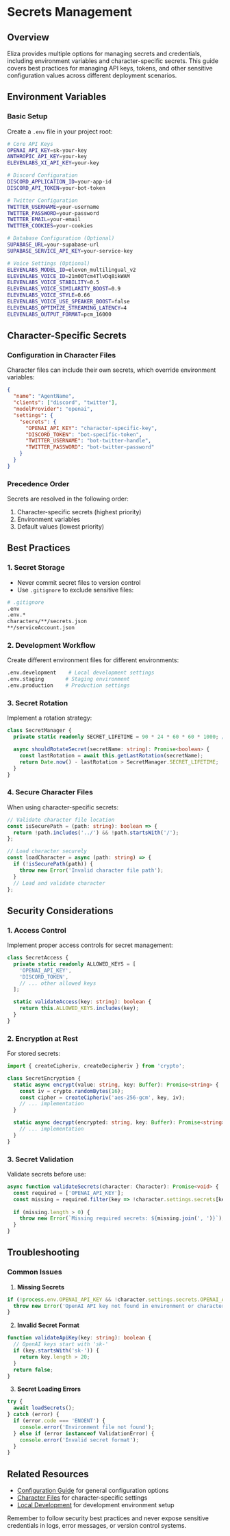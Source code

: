 # Secrets Management

## Overview

Eliza provides multiple options for managing secrets and credentials, including environment variables and character-specific secrets. This guide covers best practices for managing API keys, tokens, and other sensitive configuration values across different deployment scenarios.

## Environment Variables

### Basic Setup

Create a `.env` file in your project root:

```bash
# Core API Keys
OPENAI_API_KEY=sk-your-key
ANTHROPIC_API_KEY=your-key
ELEVENLABS_XI_API_KEY=your-key

# Discord Configuration
DISCORD_APPLICATION_ID=your-app-id
DISCORD_API_TOKEN=your-bot-token

# Twitter Configuration
TWITTER_USERNAME=your-username
TWITTER_PASSWORD=your-password
TWITTER_EMAIL=your-email
TWITTER_COOKIES=your-cookies

# Database Configuration (Optional)
SUPABASE_URL=your-supabase-url
SUPABASE_SERVICE_API_KEY=your-service-key

# Voice Settings (Optional)
ELEVENLABS_MODEL_ID=eleven_multilingual_v2
ELEVENLABS_VOICE_ID=21m00Tcm4TlvDq8ikWAM
ELEVENLABS_VOICE_STABILITY=0.5
ELEVENLABS_VOICE_SIMILARITY_BOOST=0.9
ELEVENLABS_VOICE_STYLE=0.66
ELEVENLABS_VOICE_USE_SPEAKER_BOOST=false
ELEVENLABS_OPTIMIZE_STREAMING_LATENCY=4
ELEVENLABS_OUTPUT_FORMAT=pcm_16000
```

## Character-Specific Secrets

### Configuration in Character Files

Character files can include their own secrets, which override environment variables:

```json
{
  "name": "AgentName",
  "clients": ["discord", "twitter"],
  "modelProvider": "openai",
  "settings": {
    "secrets": {
      "OPENAI_API_KEY": "character-specific-key",
      "DISCORD_TOKEN": "bot-specific-token",
      "TWITTER_USERNAME": "bot-twitter-handle",
      "TWITTER_PASSWORD": "bot-twitter-password"
    }
  }
}
```

### Precedence Order

Secrets are resolved in the following order:
1. Character-specific secrets (highest priority)
2. Environment variables
3. Default values (lowest priority)

## Best Practices

### 1. Secret Storage

- Never commit secret files to version control
- Use `.gitignore` to exclude sensitive files:

```bash
# .gitignore
.env
.env.*
characters/**/secrets.json
**/serviceAccount.json
```

### 2. Development Workflow

Create different environment files for different environments:

```bash
.env.development    # Local development settings
.env.staging       # Staging environment
.env.production    # Production settings
```

### 3. Secret Rotation

Implement a rotation strategy:

```typescript
class SecretManager {
  private static readonly SECRET_LIFETIME = 90 * 24 * 60 * 60 * 1000; // 90 days

  async shouldRotateSecret(secretName: string): Promise<boolean> {
    const lastRotation = await this.getLastRotation(secretName);
    return Date.now() - lastRotation > SecretManager.SECRET_LIFETIME;
  }
}
```

### 4. Secure Character Files

When using character-specific secrets:

```typescript
// Validate character file location
const isSecurePath = (path: string): boolean => {
  return !path.includes('../') && !path.startsWith('/');
};

// Load character securely
const loadCharacter = async (path: string) => {
  if (!isSecurePath(path)) {
    throw new Error('Invalid character file path');
  }
  // Load and validate character
};
```

## Security Considerations

### 1. Access Control

Implement proper access controls for secret management:

```typescript
class SecretAccess {
  private static readonly ALLOWED_KEYS = [
    'OPENAI_API_KEY',
    'DISCORD_TOKEN',
    // ... other allowed keys
  ];

  static validateAccess(key: string): boolean {
    return this.ALLOWED_KEYS.includes(key);
  }
}
```

### 2. Encryption at Rest

For stored secrets:

```typescript
import { createCipheriv, createDecipheriv } from 'crypto';

class SecretEncryption {
  static async encrypt(value: string, key: Buffer): Promise<string> {
    const iv = crypto.randomBytes(16);
    const cipher = createCipheriv('aes-256-gcm', key, iv);
    // ... implementation
  }

  static async decrypt(encrypted: string, key: Buffer): Promise<string> {
    // ... implementation
  }
}
```

### 3. Secret Validation

Validate secrets before use:

```typescript
async function validateSecrets(character: Character): Promise<void> {
  const required = ['OPENAI_API_KEY'];
  const missing = required.filter(key => !character.settings.secrets[key]);
  
  if (missing.length > 0) {
    throw new Error(`Missing required secrets: ${missing.join(', ')}`);
  }
}
```

## Troubleshooting

### Common Issues

1. **Missing Secrets**
```typescript
if (!process.env.OPENAI_API_KEY && !character.settings.secrets.OPENAI_API_KEY) {
  throw new Error('OpenAI API key not found in environment or character settings');
}
```

2. **Invalid Secret Format**
```typescript
function validateApiKey(key: string): boolean {
  // OpenAI keys start with 'sk-'
  if (key.startsWith('sk-')) {
    return key.length > 20;
  }
  return false;
}
```

3. **Secret Loading Errors**
```typescript
try {
  await loadSecrets();
} catch (error) {
  if (error.code === 'ENOENT') {
    console.error('Environment file not found');
  } else if (error instanceof ValidationError) {
    console.error('Invalid secret format');
  }
}
```

## Related Resources

- [Configuration Guide](./configuration.md) for general configuration options
- [Character Files](../core/characterfile.md) for character-specific settings
- [Local Development](./local-development.md) for development environment setup

Remember to follow security best practices and never expose sensitive credentials in logs, error messages, or version control systems.
